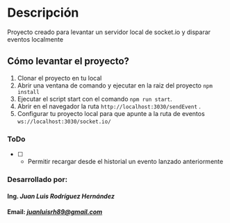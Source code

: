 # Descripción

Proyecto creado para levantar un servidor local de socket.io y disparar eventos localmente


## Cómo levantar el proyecto?

1. Clonar el proyecto en tu local
2. Abrir una ventana de comando y ejecutar en la raiz del proyecto `npm install`
3. Ejecutar el script start con el comando `npm run start`.
4. Abrir en el navegador la ruta `http://localhost:3030/sendEvent` .
5. Configurar tu proyecto local para que apunte a la ruta de eventos `ws://localhost:3030/socket.io/`

### ToDo

- [ ] - Permitir recargar desde el historial un evento lanzado anteriormente

### Desarrollado por:
#### Ing. *Juan Luis Rodríguez Hernández*
#### Email: *juanluisrh89@gmail.com*